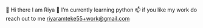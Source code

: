 👋 Hi there I am Riya
🌱 I’m currently learning python
📫 if you like my work do reach out to me riyaramteke55+work@gmail.com

<!--
**Riya-R7/Riya-R7** is a ✨ _special_ ✨ repository because its `README.md` (this file) appears on your GitHub profile.

Here are some ideas to get you started:

- 🔭 I’m currently working on ...
- 🌱 I’m currently learning ...
- 👯 I’m looking to collaborate on ...
- 🤔 I’m looking for help with ...
- 💬 Ask me about ...
- 📫 How to reach me: ...
- 😄 Pronouns: ...
- ⚡ Fun fact: ...
-->
